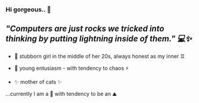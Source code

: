 ### Hi gorgeous.. 👋

## ***"Computers are just rocks we tricked into thinking by putting lightning inside of them." 💻✨***


-    🌱 stubborn girl in the middle of her 20s, always honest as my inner ♊︎

-    👯 young entusiasm - with tendency to chaos ⚡

-    ✨ mother of cats ✨

...currently I am a 🗿 with tendency to be an ⛰️

<!--
- 🤔 I’m looking for help with ...
- 💬 Ask me about ...

📫 How to reach me: ...

[You're still strolling around here? Maby check my Insta, but be warned - may scales fall from your eyes](https://www.instagram.com/benutzernichtverfuegbar)

-->
